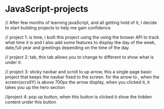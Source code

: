 # JavaScript-projects

// After few months of learning javaScript, and all getting hold of it, I decide to start building projects to help me gain confidence 

// project 1: is time, i built this project using the using the brower API to track what time it is and I also add some features to display the day of the week, date,full year and greetings depending on the time of the day.

// project 2: tab, this tab allows you to change to different to show what is under it.


// project 3: sticky navbar and scroll to up arrow, this a single page basic project that keeps the navbar fixed to the screen. for the arrow to , when the screen(scrollY) is above 700px the arrow display, when you clicked it, it takes you up the hero section


//project 4: pop up button, when this button is clicked it show the hidden content under this button